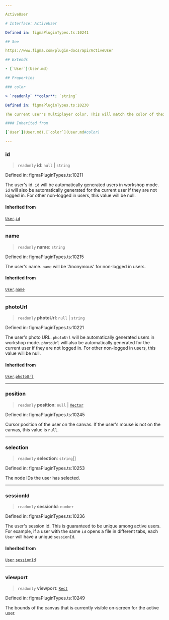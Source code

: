 ```yaml
---

ActiveUser

# Interface: ActiveUser

Defined in: figmaPluginTypes.ts:10241

## See

https://www.figma.com/plugin-docs/api/ActiveUser

## Extends

- [`User`](User.md)

## Properties

### color

> `readonly` **color**: `string`

Defined in: figmaPluginTypes.ts:10230

The current user's multiplayer color. This will match the color of their dot stamps and cursor.

#### Inherited from

[`User`](User.md).[`color`](User.md#color)

---
```


### id

> `readonly` **id**: `null` \| `string`

Defined in: figmaPluginTypes.ts:10211

The user's id. `id` will be automatically generated users in workshop mode.
`id` will also be automatically generated for the current user if they are not logged in.
For other non-logged in users, this value will be null.

#### Inherited from

[`User`](User.md).[`id`](User.md#id)

---

### name

> `readonly` **name**: `string`

Defined in: figmaPluginTypes.ts:10215

The user's name. `name` will be 'Anonymous' for non-logged in users.

#### Inherited from

[`User`](User.md).[`name`](User.md#name)

---

### photoUrl

> `readonly` **photoUrl**: `null` \| `string`

Defined in: figmaPluginTypes.ts:10221

The user's photo URL. `photoUrl` will be automatically generated users in workshop mode.
`photoUrl` will also be automatically generated for the current user if they are not logged in.
For other non-logged in users, this value will be null.

#### Inherited from

[`User`](User.md).[`photoUrl`](User.md#photourl)

---

### position

> `readonly` **position**: `null` \| [`Vector`](Vector.md)

Defined in: figmaPluginTypes.ts:10245

Cursor position of the user on the canvas. If the user's mouse is not on the canvas, this value is `null`.

---

### selection

> `readonly` **selection**: `string`[]

Defined in: figmaPluginTypes.ts:10253

The node IDs the user has selected.

---

### sessionId

> `readonly` **sessionId**: `number`

Defined in: figmaPluginTypes.ts:10236

The user's session id. This is guaranteed to be unique among active users.
For example, if a user with the same `id` opens a file in different tabs,
each `User` will have a unique `sessionId`.

#### Inherited from

[`User`](User.md).[`sessionId`](User.md#sessionid)

---

### viewport

> `readonly` **viewport**: [`Rect`](Rect.md)

Defined in: figmaPluginTypes.ts:10249

The bounds of the canvas that is currently visible on-screen for the active user.
